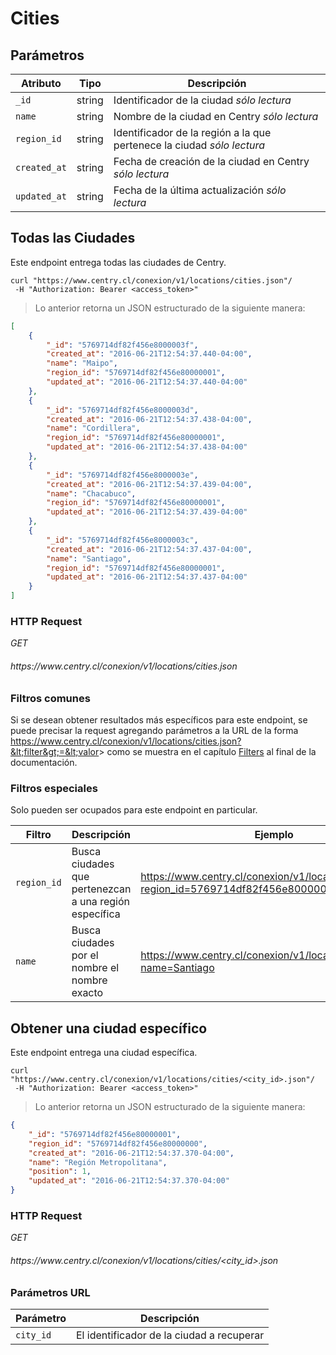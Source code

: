 # Cities

## Parámetros

Atributo     | Tipo    | Descripción                                                                            
------------ | ------- | -----------
`_id`        | string  | Identificador de la ciudad <i class="label label-info">sólo lectura</i>
`name`       | string  | Nombre de la ciudad en Centry <i class="label label-info">sólo lectura</i>
`region_id`  | string  | Identificador de la región a la que pertenece la ciudad <i class="label label-info">sólo lectura</i>
`created_at` | string  | Fecha de creación de la ciudad en Centry <i class="label label-info">sólo lectura</i>
`updated_at` | string  | Fecha de la última actualización <i class="label label-info">sólo lectura</i>

## Todas las Ciudades

Este endpoint entrega todas las ciudades de Centry.

```shell
curl "https://www.centry.cl/conexion/v1/locations/cities.json"/
 -H "Authorization: Bearer <access_token>"
```

> Lo anterior retorna un JSON estructurado de la siguiente manera:

```json
[
    {
        "_id": "5769714df82f456e8000003f",
        "created_at": "2016-06-21T12:54:37.440-04:00",
        "name": "Maipo",
        "region_id": "5769714df82f456e80000001",
        "updated_at": "2016-06-21T12:54:37.440-04:00"
    },
    {
        "_id": "5769714df82f456e8000003d",
        "created_at": "2016-06-21T12:54:37.438-04:00",
        "name": "Cordillera",
        "region_id": "5769714df82f456e80000001",
        "updated_at": "2016-06-21T12:54:37.438-04:00"
    },
    {
        "_id": "5769714df82f456e8000003e",
        "created_at": "2016-06-21T12:54:37.439-04:00",
        "name": "Chacabuco",
        "region_id": "5769714df82f456e80000001",
        "updated_at": "2016-06-21T12:54:37.439-04:00"
    },
    {
        "_id": "5769714df82f456e8000003c",
        "created_at": "2016-06-21T12:54:37.437-04:00",
        "name": "Santiago",
        "region_id": "5769714df82f456e80000001",
        "updated_at": "2016-06-21T12:54:37.437-04:00"
    }
]
```

### HTTP Request

<div class="api-endpoint">
  <div class="endpoint-data">
    <i class="label label-get">GET</i>
    <h6> https://www.centry.cl/conexion/v1/locations/cities.json </h6>
  </div>
</div>

### Filtros comunes

Si se desean obtener resultados más específicos para este endpoint, se puede
precisar la request agregando parámetros a la URL de la forma
https://www.centry.cl/conexion/v1/locations/cities.json?&lt;filter&gt;=&lt;valor&gt;
como se muestra en el capítulo [Filters](#filters) al final de la documentación.

### Filtros especiales

Solo pueden ser ocupados para este endpoint en particular.

Filtro      | Descripción                                            | Ejemplo
----------- | ------------------------------------------------------ | -------
`region_id` | Busca ciudades que pertenezcan a una región específica | https://www.centry.cl/conexion/v1/locations/cities.json?region_id=5769714df82f456e80000001
`name`      | Busca ciudades por el nombre el nombre exacto          | https://www.centry.cl/conexion/v1/locations/cities.json?name=Santiago

## Obtener una ciudad específico

Este endpoint entrega una ciudad específica.

```shell
curl "https://www.centry.cl/conexion/v1/locations/cities/<city_id>.json"/
 -H "Authorization: Bearer <access_token>"
```

> Lo anterior retorna un JSON estructurado de la siguiente manera:

```json
{
    "_id": "5769714df82f456e80000001",
    "region_id": "5769714df82f456e80000000",
    "created_at": "2016-06-21T12:54:37.370-04:00",
    "name": "Región Metropolitana",
    "position": 1,
    "updated_at": "2016-06-21T12:54:37.370-04:00"
}
```

### HTTP Request

<div class="api-endpoint">
  <div class="endpoint-data">
    <i class="label label-get">GET</i>
    <h6> https://www.centry.cl/conexion/v1/locations/cities/&lt;city_id&gt;.json </h6>
  </div>
</div>

### Parámetros URL

Parámetro | Descripción
--------- | -----------
`city_id` | El identificador de la ciudad a recuperar
